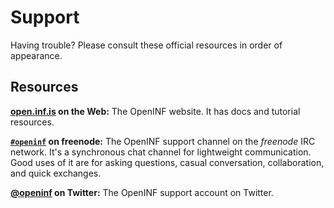 <!-- https://help.github.com/en/github/building-a-strong-community/adding-support-resources-to-your-project -->

# Support

Having trouble? Please consult these official resources in order of appearance.

## Resources

**[open.inf.is][docs-site] on the Web:** The OpenINF website. It has docs and
tutorial resources.

**[`#openinf`][irc-channel] on freenode:** The OpenINF support channel on the
_freenode_ IRC network. It's a synchronous chat channel for lightweight
communication. Good uses of it are for asking questions, casual conversation,
collaboration, and quick exchanges.

**[@openinf][twitter-account] on Twitter:** The OpenINF support account on
Twitter.

[docs-site]: https://open.inf.is/
[irc-channel]: https://webchat.freenode.net/#openinf
[twitter-account]: https://twitter.com/openinf

